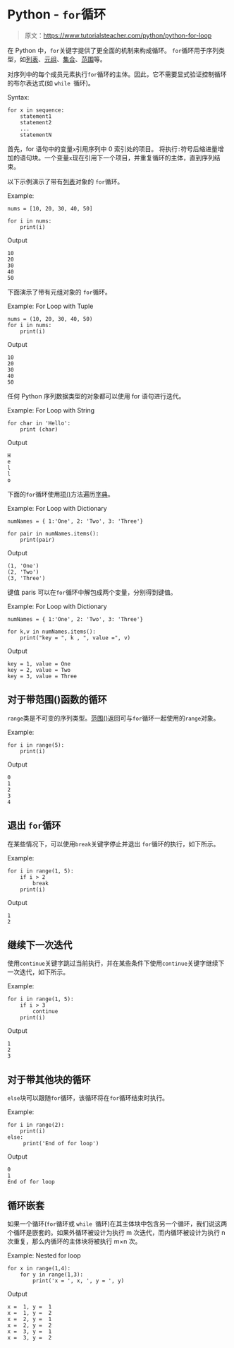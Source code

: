 # Python - `for`循环

> 原文：<https://www.tutorialsteacher.com/python/python-for-loop>

在 Python 中，`for`关键字提供了更全面的机制来构成循环。 `for`循环用于序列类型，如[列表](/python/python-list)、[元组](/python/python-tuple)、[集合](/python/python-set)、[范围](/python/range-method)等。

对序列中的每个成员元素执行`for`循环的主体。因此，它不需要显式验证控制循环的布尔表达式(如 `while `循环)。

Syntax:

```
for x in sequence:
    statement1
    statement2
    ...
    statementN

```

首先，for 语句中的变量`x`引用序列中 0 索引处的项目。 将执行`:`符号后缩进量增加的语句块。一个变量`x`现在引用下一个项目，并重复循环的主体，直到序列结束。

以下示例演示了带有[列表](/python/python-list)对象的 `for`循环。

Example: 

```
nums = [10, 20, 30, 40, 50]

for i in nums:
    print(i) 
```

Output

```
10
20
30
40
50 
```

下面演示了带有元组对象的 `for`循环。

Example: For Loop with Tuple 

```
nums = (10, 20, 30, 40, 50)
for i in nums:
    print(i) 
```

Output

```
10
20
30
40
50 
```

任何 Python 序列数据类型的对象都可以使用 for 语句进行迭代。

Example: For Loop with String 

```
for char in 'Hello':
    print (char) 
```

Output

```
H
e
l
l
o 
```

下面的`for`循环使用[项()](/python/dict-items)方法遍历[字典](/python/python-dictionary)。

Example: For Loop with Dictionary 

```
numNames = { 1:'One', 2: 'Two', 3: 'Three'}

for pair in numNames.items():
    print(pair) 
```

Output

```
(1, 'One')
(2, 'Two')
(3, 'Three')
```

键值 paris 可以在`for`循环中解包成两个变量，分别得到键值。

Example: For Loop with Dictionary 

```
numNames = { 1:'One', 2: 'Two', 3: 'Three'}

for k,v in numNames.items():
    print("key = ", k , ", value =", v) 
```

Output

```
key = 1, value = One
key = 2, value = Two
key = 3, value = Three 
```

## 对于带范围()函数的循环

`range`类是不可变的序列类型。[范围()](/python/range-method)返回可与`for`循环一起使用的`range`对象。

Example: 

```
for i in range(5):
    print(i) 
```

Output

```
0
1
2
3
4 
```

## 退出 `for`循环

在某些情况下，可以使用`break`关键字停止并退出 `for`循环的执行，如下所示。

Example: 

```
for i in range(1, 5):
    if i > 2
        break
    print(i) 
```

Output

```
1
2 
```

## 继续下一次迭代

使用`continue`关键字跳过当前执行，并在某些条件下使用`continue`关键字继续下一次迭代，如下所示。

Example: 

```
for i in range(1, 5):
    if i > 3
        continue
    print(i) 
```

Output

```
1
2
3 
```

## 对于带其他块的循环

`else`块可以跟随`for`循环，该循环将在`for`循环结束时执行。

Example: 

```
for i in range(2):
    print(i)
else:
     print('End of for loop') 
```

Output

```
0
1
End of for loop 
```

## 循环嵌套

如果一个循环(`for`循环或 `while `循环)在其主体块中包含另一个循环，我们说这两个循环是嵌套的。如果外循环被设计为执行 m 次迭代，而内循环被设计为执行 n 次重复，那么内循环的主体块将被执行 m×n 次。

Example: Nested for loop 

```
for x in range(1,4):
    for y in range(1,3):
        print('x = ', x, ', y = ', y) 
```

Output

```
x =  1, y =  1
x =  1, y =  2
x =  2, y =  1
x =  2, y =  2
x =  3, y =  1
x =  3, y =  2 
```

